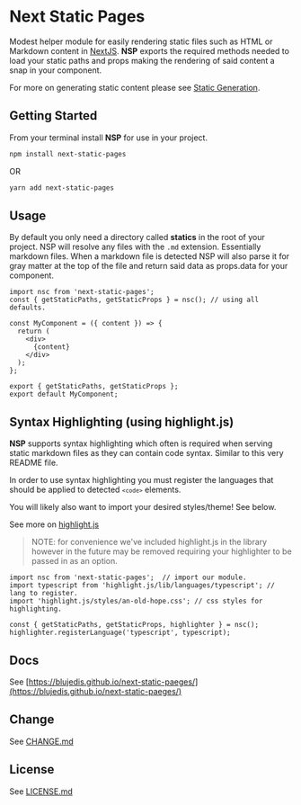 # Next Static Pages

Modest helper module for easily rendering static files such as HTML or Markdown content in [NextJS](https://nextjs.org). **NSP** exports the required methods needed to load your static paths and props making the rendering of said content a snap in your component.

For more on generating static content please see [Static Generation](https://nextjs.org/docs/basic-features/data-fetching#getstaticpaths-static-generation).

## Getting Started

From your terminal install **NSP** for use in your project.

```sh
npm install next-static-pages
```
OR
```sh
yarn add next-static-pages
```

## Usage

By default you only need a directory called **statics** in the root of your project. NSP will resolve any files with the <code>.md</code> extension. Essentially markdown files. When a markdown file is detected NSP will also parse it for gray matter at the top of the file and return said data as props.data for your component. 

```tsx
import nsc from 'next-static-pages';
const { getStaticPaths, getStaticProps } = nsc(); // using all defaults.

const MyComponent = ({ content }) => {
  return (
    <div>
      {content}
    </div>
  );
};

export { getStaticPaths, getStaticProps };
export default MyComponent;
```

## Syntax Highlighting (using highlight.js)

**NSP** supports syntax highlighting which often is required when serving static markdown files as they can contain code syntax. Similar to this very README file.

In order to use syntax highlighting you must register the languages that should be applied to detected <code>`<code>`</code> elements. 

You will likely also want to import your desired styles/theme! See below.

See more on [highlight.js](https://highlightjs.org/usage/)

> NOTE: for convenience we've included highlight.js in the library however in the future may be removed requiring your highlighter to be passed in as an option.

```tsx
import nsc from 'next-static-pages';  // import our module.
import typescript from 'highlight.js/lib/languages/typescript'; // lang to register.
import 'highlight.js/styles/an-old-hope.css'; // css styles for highlighting.

const { getStaticPaths, getStaticProps, highlighter } = nsc(); 
highlighter.registerLanguage('typescript', typescript);
```

## Docs

See [https://blujedis.github.io/next-static-paeges/](https://blujedis.github.io/next-static-paeges/)

## Change

See [CHANGE.md](CHANGE.md)

## License

See [LICENSE.md](LICENSE)

